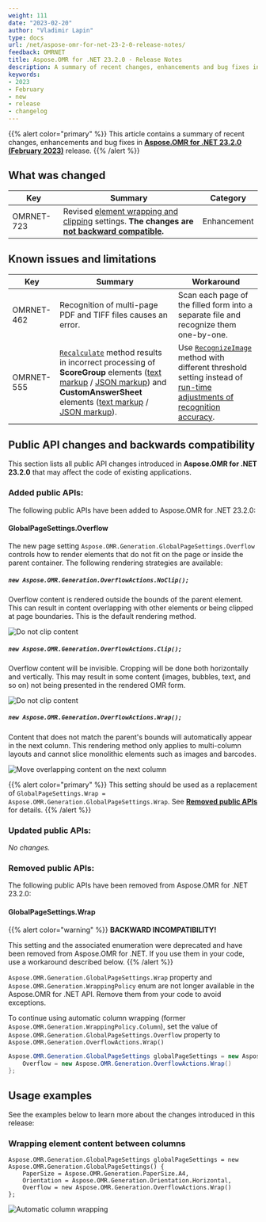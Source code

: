 ```yaml
---
weight: 111
date: "2023-02-20"
author: "Vladimir Lapin"
type: docs
url: /net/aspose-omr-for-net-23-2-0-release-notes/
feedback: OMRNET
title: Aspose.OMR for .NET 23.2.0 - Release Notes
description: A summary of recent changes, enhancements and bug fixes in Aspose.OMR for .NET 23.2.0 (February 2023) release.
keywords:
- 2023
- February
- new
- release
- changelog
---
```


{{% alert color="primary" %}} 
This article contains a summary of recent changes, enhancements and bug fixes in [**Aspose.OMR for .NET 23.2.0 (February 2023)**](https://www.nuget.org/packages/Aspose.OMR/23.2.0) release.
{{% /alert %}} 

## What was changed

Key | Summary | Category
--- | ------- | --------
OMRNET-723 | Revised [element wrapping and clipping](/omr/net/generate-template/page-setup/#clipping-and-wrapping-elements) settings. **The changes are [not backward compatible](#globalpagesettingswrap).** | Enhancement

## Known issues and limitations

Key | Summary | Workaround
--- | ------- | ----------
OMRNET-462 | Recognition of multi-page PDF and TIFF files causes an error. | Scan each page of the filled form into a separate file and recognize them one-by-one.
OMRNET-555 | [`Recalculate`](https://reference.aspose.com/omr/net/aspose.omr.api/templateprocessor/recalculate/) method results in incorrect processing of **ScoreGroup** elements ([text markup](/omr/txt-markup/score_group/) / [JSON markup](/omr/json-markup/scoregroup/)) and **CustomAnswerSheet** elements ([text markup](/omr/txt-markup/custom_answer_sheet/) / [JSON markup](/omr/json-markup/customanswersheet/)). | Use [`RecognizeImage`](https://reference.aspose.com/omr/net/aspose.omr.api/templateprocessor/recognizeimage/) method with different threshold setting instead of [run-time adjustments of recognition accuracy](/omr/net/recognition/accuracy-threshold/#adjusting-recognition-accuracy-at-run-time).

## Public API changes and backwards compatibility

This section lists all public API changes introduced in **Aspose.OMR for .NET 23.2.0** that may affect the code of existing applications.

### Added public APIs:

The following public APIs have been added to Aspose.OMR for .NET 23.2.0:

#### GlobalPageSettings.Overflow

The new page setting `Aspose.OMR.Generation.GlobalPageSettings.Overflow` controls how to render elements that do not fit on the page or inside the parent container. The following rendering strategies are available:

##### `new Aspose.OMR.Generation.OverflowActions.NoClip();`

Overflow content is rendered outside the bounds of the parent element. This can result in content overlapping with other elements or being clipped at page boundaries. This is the default rendering method.

![Do not clip content](overflow-noclip.png)

##### `new Aspose.OMR.Generation.OverflowActions.Clip();`

Overflow content will be invisible. Cropping will be done both horizontally and vertically. This may result in some content (images, bubbles, text, and so on) not being presented in the rendered OMR form.

![Do not clip content](overflow-clip.png)

##### `new Aspose.OMR.Generation.OverflowActions.Wrap();`

Content that does not match the parent's bounds will automatically appear in the next column. This rendering method only applies to multi-column layouts and cannot slice monolithic elements such as images and barcodes.

![Move overlapping content on the next column](overflow-wrap.png)

{{% alert color="primary" %}} 
This setting should be used as a replacement of `GlobalPageSettings.Wrap = Aspose.OMR.Generation.GlobalPageSettings.Wrap`. See [**Removed public APIs**](#globalpagesettingswrap) for details.
{{% /alert %}} 

### Updated public APIs:

_No changes._

### Removed public APIs:

The following public APIs have been removed from Aspose.OMR for .NET 23.2.0:

#### GlobalPageSettings.Wrap

{{% alert color="warning" %}} 
**BACKWARD INCOMPATIBILITY!**

This setting and the associated enumeration were deprecated and have been removed from Aspose.OMR for .NET. If you use them in your code, use a workaround described below.
{{% /alert %}} 

`Aspose.OMR.Generation.GlobalPageSettings.Wrap` property and `Aspose.OMR.Generation.WrappingPolicy` enum are not longer available in the Aspose.OMR for .NET API. Remove them from your code to avoid exceptions.

To continue using automatic column wrapping (former `Aspose.OMR.Generation.WrappingPolicy.Column`), set the value of `Aspose.OMR.Generation.GlobalPageSettings.Overflow` property to `Aspose.OMR.Generation.OverflowActions.Wrap()`

```csharp
Aspose.OMR.Generation.GlobalPageSettings globalPageSettings = new Aspose.OMR.Generation.GlobalPageSettings() {
	Overflow = new Aspose.OMR.Generation.OverflowActions.Wrap()
};
```

## Usage examples

See the examples below to learn more about the changes introduced in this release:

### Wrapping element content between columns

```
Aspose.OMR.Generation.GlobalPageSettings globalPageSettings = new Aspose.OMR.Generation.GlobalPageSettings() {
	PaperSize = Aspose.OMR.Generation.PaperSize.A4,
	Orientation = Aspose.OMR.Generation.Orientation.Horizontal,
	Overflow = new Aspose.OMR.Generation.OverflowActions.Wrap()
};
```

![Automatic column wrapping](column-wrap.png)
